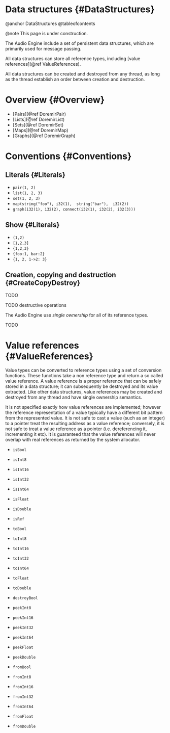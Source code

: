 
# Data structures {#DataStructures}

@anchor DataStructures
@tableofcontents

@note
    This page is under construction.

The Audio Engine include a set of persistent data structures, which are primarily
used for message passing.

All data structures can store all reference types, including [value references](@ref ValueReferences).

All data structures can be created and destroyed from any thread, as long as the
thread establish an order between creation and destruction.


# Overview {#Overview}

* [Pairs](@ref DoremirPair)
* [Lists](@ref DoremirList)
* [Sets](@ref DoremirSet)
* [Maps](@ref DoremirMap)
* [Graphs](@ref DoremirGraph)

# Conventions {#Conventions}

## Literals {#Literals}

- `pair(1, 2)`
- `list(1, 2, 3)`
- `set(1, 2, 3)`
- `map(string("foo"), i32(1), 
      string("bar"),  i32(2))`
- `graph(i32(1), i32(2), connect(i32(1), i32(2), i32(3)))`

## Show {#Literals}

- `(1,2)`
- `[1,2,3]`
- `{1,2,3}`
- `{foo:1, bar:2}`
- `{1, 2, 1->2: 3}`

## Creation, copying and destruction {#CreateCopyDestroy}

TODO

TODO destructive operations

The Audio Engine use *single ownership* for all of its reference types.

TODO

# Value references {#ValueReferences}

Value types can be converted to reference types using a set of conversion
functions. These functions take a non reference type and return a so called value
reference. A value reference is a proper reference that can be safely stored in a
data structure; it can subsequently be destroyed and its value extracted. Like
other data structures, value references may be created and destroyed from any
thread and have single ownership semantics.

It is not specified exactly how value references are implemented; however the reference
representation of a value typically have a different bit pattern from the represented
value. It is not safe to cast a value (such as an integer) to a pointer treat the resulting
address as a value reference; conversely, it is not safe to treat a value reference as a pointer
(i.e. dereferencing it, incrementing it etc). It is guaranteed that the value references will never
overlap with real references as returned by the system allocator.

* `isBool`
* `isInt8`
* `isInt16`
* `isInt32`
* `isInt64`
* `isFloat`
* `isDouble`
* `isRef`

* `toBool`
* `toInt8`
* `toInt16`
* `toInt32`
* `toInt64`
* `toFloat`
* `toDouble`

* `destroyBool`
* `peekInt8`
* `peekInt16`
* `peekInt32`
* `peekInt64`
* `peekFloat`
* `peekDouble`

* `fromBool`
* `fromInt8`
* `fromInt16`
* `fromInt32`
* `fromInt64`
* `fromFloat`
* `fromDouble`
